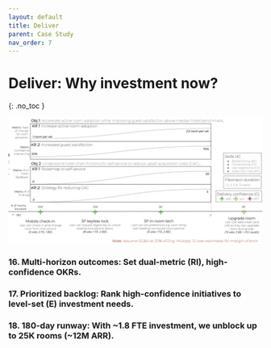 ```yaml
---
layout: default
title: Deliver
parent: Case Study
nav_order: 7
---
```


# **Deliver:** Why investment now?
{: .no_toc }

![](/assets/images/deliver.jpg)

### **16. Multi-horizon outcomes:** Set dual-metric (RI), high-confidence OKRs.

### **17. Prioritized backlog:** Rank high-confidence initiatives to level-set (E) investment needs.

### **18. 180-day runway:** With ~1.8 FTE investment, we unblock up to 25K rooms (~12M ARR).